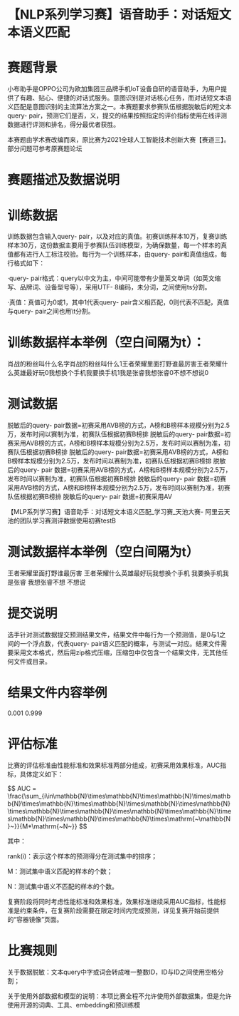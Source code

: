 # 【NLP系列学习赛】语音助手：对话短文本语义匹配

# 赛题背景

小布助手是OPPO公司为欧加集团三品牌手机IoT设备自研的语音助手，为用户提供了有趣、贴心、便捷的对话式服务。意图识别是对话核心任务，而对话短文本语义匹配是意图识别的主流算法方案之一。本赛题要求参赛队伍根据脱敏后的短文本query- pair，预测它们是否，义，提交的结果按照指定的评价指标使用在线评测数据进行评测和排名，得分最优者获胜。

本赛题由学术赛改编而来，原比赛为2021全球人工智能技术创新大赛【赛道三】。部分问题可参考原赛题论坛

# 赛题描述及数据说明

# 训练数据

训练数据包含输入query- pair，以及对应的真值。初赛训练样本10万，复赛训练样本30万，这份数据主要用于参赛队伍训练模型，为确保数量，每一个样本的真值都有进行人工标注校验。每行为一个训练样本，由query- pair和真值组成，每行格式如下：

·query- pair格式：query以中文为主，中间可能带有少量英文单词（如英文缩写、品牌词、设备型号等），采用UTF- 8编码，未分词，之间使用ts分割。

·真值：真值可为0或1，其中1代表query- pair含义相匹配，0则代表不匹配，真值与query- pair之间也用\t分割。

# 训练数据样本举例（空白间隔为t）：

肖战的粉丝叫什么名字肖战的粉丝叫什么1王者荣耀里面打野谁最厉害王者荣耀什么英雄最好玩0我想换个手机我要换手机1我是张睿我想张睿0不想不想说0

# 测试数据

脱敏后的query- pair数据=初赛采用AVB榜的方式，A榜和B榜样本规模分别为2.5万，发布时间以赛制为准，初赛队伍根据初赛B榜排 脱敏后的query- pair数据=初赛采用AVB榜的方式，A榜和B榜样本规模分别为2.5万，发布时间以赛制为准，初赛队伍根据初赛B榜排 脱敏后的query- pair数据=初赛采用AVB榜的方式，A榜和B榜样本规模分别为2.5万，发布时间以赛制为准，初赛队伍根据初赛B榜排 脱敏后的query- pair 数据=初赛采用AVB榜的方式，A榜和B榜样本规模分别为2.5万，发布时间以赛制为准，初赛队伍根据初赛B榜排 脱敏后的query- pair 数据=初赛采用AVB榜的方式，A榜和B榜样本规模分别为2.5万，发布时间以赛制为准，初赛队伍根据初赛B榜排 脱敏后的query- pair 数据=初赛采用AV

【MLP系列学习赛】语音助手：对话短文本语义匹配_学习赛_天池大赛- 阿里云天池的团队学习赛测评数据使用初赛testB

# 测试数据样本举例（空白间隔为t）

王者荣耀里面打野谁最厉害 王者荣耀什么英雄最好玩我想换个手机 我要换手机我是张睿 我想张睿不想 不想说

# 提交说明

选手针对测试数据提交预测结果文件，结果文件中每行为一个预测值，是0与1之间的一个浮点数，代表query- pair语义匹配的概率，与测试一对应。结果文件需要采用文本格式，然后用zip格式压缩，压缩包中仅包含一个结果文件，无其他任何文件或目录。

# 结果文件内容举例

0.001 0.999

# 评估标准

比赛的评估标准由性能标准和效果标准两部分组成，初赛采用效果标准，AUC指标，具体定义如下：

$$
AUC = \frac{\sum_{i\in\mathbb{N}\times\mathbb{N}\times\mathbb{N}\times\mathbb{N}\times\mathbb{N}\times\mathbb{N}\times\mathbb{N}\times\mathbb{N}\times\mathbb{N}\times\mathbb{N}\times\mathbb{N}\times\mathbb{N}\times\mathbb{N}\times\mathbb{N}\times\mathbb{N}\times\mathrm{~\mathbb{N}~}}{M*\mathrm{~N~}}
$$

其中：

rank(i)：表示这个样本的预测得分在测试集中的排序；

M：测试集中语义匹配的样本的个数；

N：测试集中语义不匹配的样本的个数。

复赛阶段将同时考虑性能标准和效果标准，效果标准继续采用AUC指标，性能标准是约束条件，在复赛阶段需要在限定时间内完成预测，详见复赛开始前提供的“容器镜像”页面。

# 比赛规则

关于数据脱敏：文本query中字或词会转成唯一整数ID，ID与ID之间使用空格分割；

关于使用外部数据和模型的说明：本项比赛全程不允许使用外部数据集，但是允许使用开源的词典、工具、embedding和预训练模
